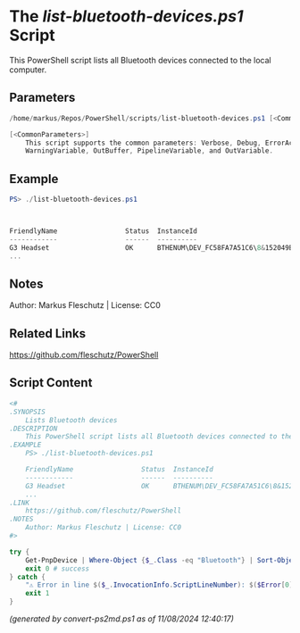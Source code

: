 The *list-bluetooth-devices.ps1* Script
===========================

This PowerShell script lists all Bluetooth devices connected to the local computer.

Parameters
----------
```powershell
/home/markus/Repos/PowerShell/scripts/list-bluetooth-devices.ps1 [<CommonParameters>]

[<CommonParameters>]
    This script supports the common parameters: Verbose, Debug, ErrorAction, ErrorVariable, WarningAction, 
    WarningVariable, OutBuffer, PipelineVariable, and OutVariable.
```

Example
-------
```powershell
PS> ./list-bluetooth-devices.ps1



FriendlyName                 Status  InstanceId
------------                 ------  ----------
G3 Headset                   OK      BTHENUM\DEV_FC58FA7A51C6\8&152049BE&0&BLUETOOTHDEVICE_FC58FA7A51C6
...

```

Notes
-----
Author: Markus Fleschutz | License: CC0

Related Links
-------------
https://github.com/fleschutz/PowerShell

Script Content
--------------
```powershell
<#
.SYNOPSIS
	Lists Bluetooth devices
.DESCRIPTION
	This PowerShell script lists all Bluetooth devices connected to the local computer.
.EXAMPLE
	PS> ./list-bluetooth-devices.ps1

	FriendlyName                 Status  InstanceId
	------------                 ------  ----------
	G3 Headset                   OK      BTHENUM\DEV_FC58FA7A51C6\8&152049BE&0&BLUETOOTHDEVICE_FC58FA7A51C6
	...
.LINK
	https://github.com/fleschutz/PowerShell
.NOTES
	Author: Markus Fleschutz | License: CC0
#>

try {
	Get-PnpDevice | Where-Object {$_.Class -eq "Bluetooth"} | Sort-Object -property FriendlyName | Format-Table -property FriendlyName,Status,InstanceId
	exit 0 # success
} catch {
	"⚠️ Error in line $($_.InvocationInfo.ScriptLineNumber): $($Error[0])"
	exit 1
}
```

*(generated by convert-ps2md.ps1 as of 11/08/2024 12:40:17)*
